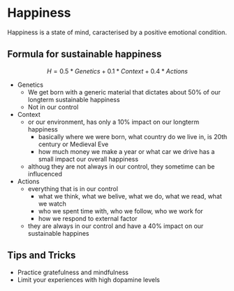 # Happiness

Happiness is a state of mind, caracterised by a positive emotional condition.

## Formula for sustainable happiness

```math
H = 0.5 * Genetics + 0.1 * Context + 0.4 * Actions
```

- Genetics
    - We get born with a generic material that dictates about 50% of our longterm sustainable happiness
    - Not in our control
- Context
    - or our environment, has only a 10% impact on our longterm happiness
        - basically where we were born, what country do we live in, is 20th century or Medieval Eve
        - how much money we make a year or what car we drive has a small impact our overall happiness
    - althoug they are not always in our control, they sometime can be influcenced
- Actions
    - everything that is in our control
        - what we think, what we belive, what we do, what we read, what we watch
        - who we spent time with, who we follow, who we work for
        - how we respond to external factor
    - they are always in our control and have a 40% impact on our sustainable happines


## Tips and Tricks

- Practice gratefulness and mindfulness
- Limit your experiences with high dopamine levels

